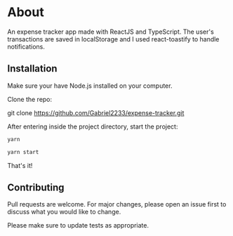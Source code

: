 #  About
An expense tracker app made with ReactJS and TypeScript. The user's transactions are saved in localStorage and I used react-toastify to handle notifications.

##  Installation
Make sure your have Node.js installed on your computer.

Clone the repo:

git clone https://github.com/Gabriel2233/expense-tracker.git

After entering inside the project directory, start the project:

```bash
yarn
```

```bash
yarn start
```

That's it!

##  Contributing
Pull requests are welcome. For major changes, please open an issue first to discuss what you would like to change.

Please make sure to update tests as appropriate.





